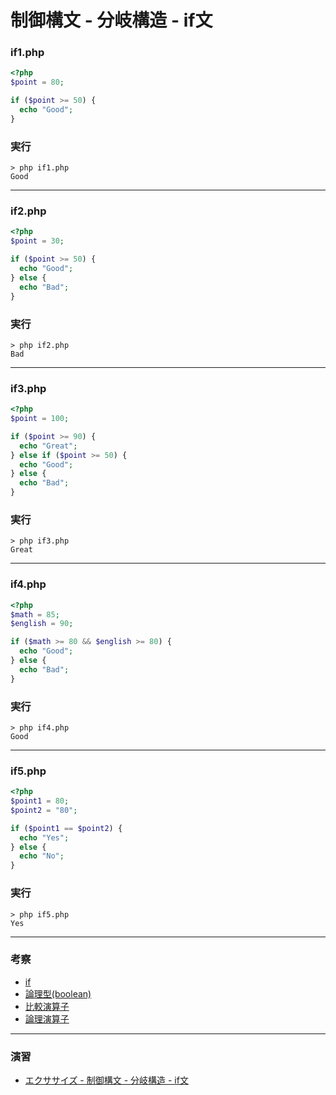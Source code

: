 # 制御構文 - 分岐構造 - if文

### if1.php

```php
<?php
$point = 80;

if ($point >= 50) {
  echo "Good";
}
```

### 実行

```
> php if1.php
Good
```

---

### if2.php

```php
<?php
$point = 30;

if ($point >= 50) {
  echo "Good";
} else {
  echo "Bad";
}
```

### 実行

```
> php if2.php
Bad
```

---


### if3.php

```php
<?php
$point = 100;

if ($point >= 90) {
  echo "Great";
} else if ($point >= 50) {
  echo "Good";
} else {
  echo "Bad";
}
```

### 実行

```
> php if3.php
Great
```

---


### if4.php

```php
<?php
$math = 85;
$english = 90;

if ($math >= 80 && $english >= 80) {
  echo "Good";
} else {
  echo "Bad";
}
```

### 実行

```
> php if4.php
Good
```

---

### if5.php

```php
<?php
$point1 = 80;
$point2 = "80";

if ($point1 == $point2) {
  echo "Yes";
} else {
  echo "No";
}
```

### 実行

```
> php if5.php
Yes
```

---

### 考察

+ [if](https://www.php.net/manual/ja/control-structures.if.php)
+ [論理型(boolean)](https://www.php.net/manual/ja/language.types.boolean.php)
+ [比較演算子](https://www.php.net/manual/ja/language.operators.comparison.php)
+ [論理演算子](https://www.php.net/manual/ja/language.operators.logical.php)


---

### 演習

+ [エクササイズ - 制御構文 - 分岐構造 - if文](ex/03_php_ex.md)
